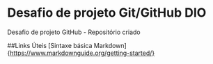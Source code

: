 # Desafio de projeto Git/GitHub DIO
Desafio de projeto GitHub - Repositório criado

##Links Úteis
[Sintaxe básica Markdown]{https://www.markdownguide.org/getting-started/}
